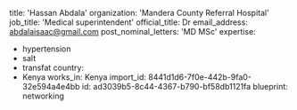 title: 'Hassan Abdala'
organization: 'Mandera County Referral Hospital'
job_title: 'Medical superintendent'
official_title: Dr
email_address: abdalaisaac@gmail.com
post_nominal_letters: 'MD MSc'
expertise:
  - hypertension
  - salt
  - transfat
country:
  - Kenya
works_in: Kenya
import_id: 8441d1d6-7f0e-442b-9fa0-32e594a4e4bb
id: ad3039b5-8c44-4367-b790-bf58db1121fa
blueprint: networking
